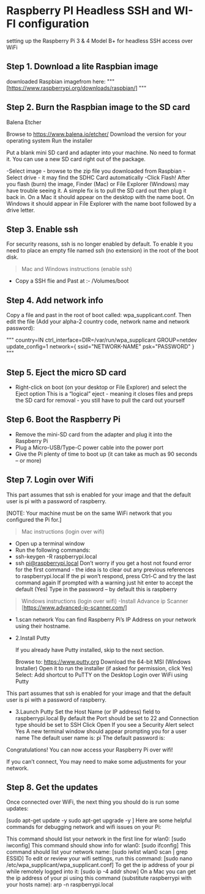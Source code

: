 # Raspberry PI Headless SSH and WI-FI configuration 

setting up the Raspberry Pi 3 & 4 Model B+ for headless SSH access over WiFi

## Step 1. Download a lite Raspbian image
downloaded Raspbian imagefrom here:
"""[https://www.raspberrypi.org/downloads/raspbian/]
"""
## Step 2. Burn the Raspbian image to the SD card
Balena Etcher

Browse to https://www.balena.io/etcher/
Download the version for your operating system
Run the installer

Put a blank mini SD card and adapter into your machine. No need to format it. You can use a new SD card right out of the package.

-Select image - browse to the zip file you downloaded from Raspbian
-Select drive - it may find the SDHC Card automatically
-Click Flash!
After you flash (burn) the image, Finder (Mac) or File Explorer (Windows) may have trouble seeing it. A simple fix is to pull the SD card out then plug it back in. On a Mac it should appear on the desktop with the name boot. On Windows it should appear in File Explorer with the name boot followed by a drive letter.


 
## Step 3. Enable ssh
For security reasons, ssh is no longer enabled by default. To enable it you need to place an empty file named ssh (no extension) in the root of the boot disk.

> Mac and Windows instructions (enable ssh)
- Copy a SSH flie and Past at :- /Volumes/boot

## Step 4. Add network info
Copy a file and past in the root of boot called: wpa_supplicant.conf. Then edit the file (Add your alpha-2 country code, network name and network password):

"""
        country=IN
        ctrl_interface=DIR=/var/run/wpa_supplicant GROUP=netdev
        update_config=1
        network={
        ssid="NETWORK-NAME"
        psk="PASSWORD"
        }
"""
## Step 5. Eject the micro SD card
- Right-click on boot (on your desktop or File Explorer) and select the Eject option
This is a “logical” eject - meaning it closes files and preps the SD card for removal - you still have to pull the card out yourself
## Step 6. Boot the Raspberry Pi
- Remove the mini-SD card from the adapter and plug it into the Raspberry Pi
- Plug a Micro-USB/Type-C power cable into the power port
- Give the Pi plenty of time to boot up (it can take as much as 90 seconds – or more)

 
## Step 7. Login over Wifi
 This part assumes that ssh is enabled for your image and that the default user is pi with a password of raspberry.

[NOTE: Your machine must be on the same WiFi network that you configured the Pi for.]

> Mac instructions (login over wifi)
- Open up a terminal window
- Run the following commands:
- ssh-keygen -R raspberrypi.local
- ssh pi@raspberrypi.local
Don’t worry if you get a host not found error for the first command - the idea is to clear out any previous references to raspberrypi.local
If the pi won’t respond, press Ctrl-C and try the last command again
If prompted with a warning just hit enter to accept the default (Yes)
Type in the password – by default this is raspberry
> Windows instructions (login over wifi)
-Install Advance ip Scanner
 [https://www.advanced-ip-scanner.com/]
- 1.scan network
You can find Raspberry Pi’s IP Address on your network using their hostname.

- 2.Install Putty

    If you already have Putty installed, skip to the next section.

    Browse to: https://www.putty.org
    Download the 64-bit MSI (Windows Installer)
    Open it to run the installer (if asked for permission, click Yes)
    Select: Add shortcut to PuTTY on the Desktop
    Login over WiFi using Putty

This part assumes that ssh is enabled for your image and that the default user is pi with a password of raspberry.

- 3.Launch Putty
    Set the Host Name (or IP address) field to raspberrypi.local
    By default the Port should be set to 22 and Connection type should be set to SSH
    Click Open
    If you see a Security Alert select Yes
    A new terminal window should appear prompting you for a user name
    The default user name is: pi
    The default password is: 
    
Congratulations! You can now access your Raspberry Pi over wifi!

If you can’t connect, You may need to make some adjustments for your network.

## Step 8. Get the updates
Once connected over WiFi, the next thing you should do is run some updates:

[sudo apt-get update -y
sudo apt-get upgrade -y
]
Here are some helpful commands for debugging network and wifi issues on your Pi:

This command should list your network in the first line for wlan0:
[sudo iwconfig]
This command should show info for wlan0:
[sudo ifconfig]
This command should list your network name:
[sudo iwlist wlan0 scan | grep ESSID]
To edit or review your wifi settings, run this command:
[sudo nano /etc/wpa_supplicant/wpa_supplicant.conf]
To get the ip address of your pi while remotely logged into it:
[sudo ip -4 addr show]
On a Mac you can get the ip address of your pi using this command (substitute raspberrypi with your hosts name):
arp -n raspberrypi.local
